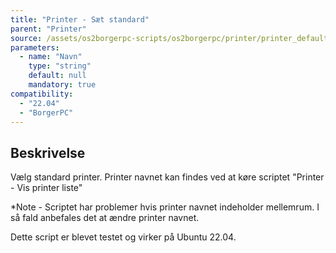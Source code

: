 ```yaml
---
title: "Printer - Sæt standard"
parent: "Printer"
source: /assets/os2borgerpc-scripts/os2borgerpc/printer/printer_default.sh
parameters:
  - name: "Navn"
    type: "string"
    default: null
    mandatory: true
compatibility:  
  - "22.04"
  - "BorgerPC"
---
```


## Beskrivelse
Vælg standard printer. Printer navnet kan findes ved at køre scriptet "Printer - Vis printer liste"

*Note - Scriptet har problemer hvis printer navnet indeholder mellemrum. I så fald anbefales det at ændre printer navnet.

Dette script er blevet testet og virker på Ubuntu 22.04.